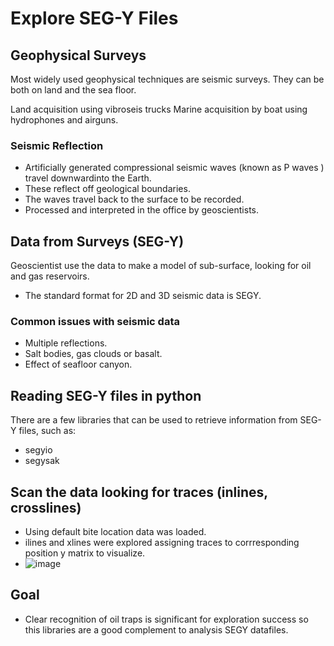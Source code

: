 # Explore SEG-Y Files
## Geophysical Surveys
Most widely used geophysical techniques are seismic surveys. They can be both on land and the sea floor.

Land acquisition using vibroseis trucks
Marine acquisition by boat using hydrophones and airguns.

### Seismic Reflection
- Artificially generated compressional seismic waves (known as P waves ) travel downwardinto the Earth.
- These reflect off geological boundaries.
- The waves travel back to the surface to be recorded.
- Processed and interpreted in the office by geoscientists.

## Data from Surveys (SEG-Y)
Geoscientist use the data to make a model of sub-surface, looking for oil and gas reservoirs.

- The standard format for 2D and 3D seismic data is SEGY.

### Common issues with seismic data
- Multiple reflections.
- Salt bodies, gas clouds or basalt.
- Effect of seafloor canyon.

## Reading SEG-Y files in python
There are a few libraries that can be used to retrieve information from SEG-Y files, such as:
- segyio
- segysak

## Scan the data looking for traces (inlines, crosslines)
- Using default bite location data was loaded.
- ilines and xlines were explored assigning traces to corrresponding position y matrix to visualize.
- ![image](https://user-images.githubusercontent.com/100526221/206327112-f6b6d988-187b-4851-97a2-c9b7abf8923f.png)

## Goal
- Clear recognition of oil traps is significant for exploration success so this libraries are a good complement to analysis SEGY datafiles.
